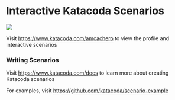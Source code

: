 # Interactive Katacoda Scenarios

[![](http://shields.katacoda.com/katacoda/amcachero/count.svg)](https://www.katacoda.com/amcachero "Get your profile on Katacoda.com")

Visit https://www.katacoda.com/amcachero to view the profile and interactive scenarios

### Writing Scenarios
Visit https://www.katacoda.com/docs to learn more about creating Katacoda scenarios

For examples, visit https://github.com/katacoda/scenario-example
